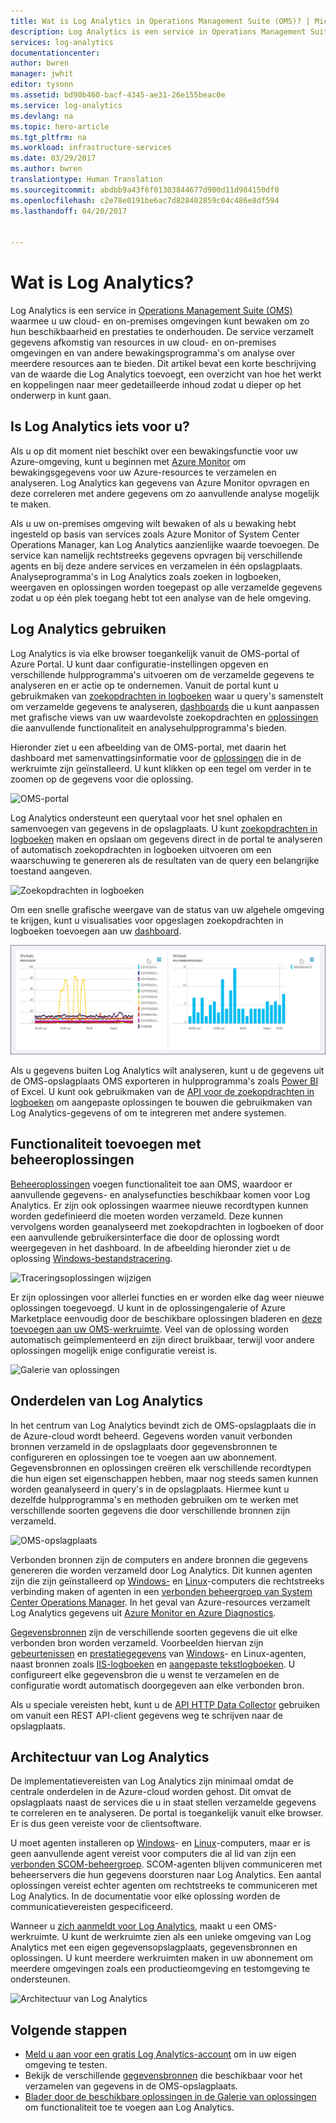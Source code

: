 ```yaml
---
title: Wat is Log Analytics in Operations Management Suite (OMS)? | Microsoft Docs
description: Log Analytics is een service in Operations Management Suite (OMS) voor het verzamelen en analyseren van operationele gegevens die zijn gegenereerd door resources in uw cloud- en on-premises omgevingen.  Dit artikel geeft een kort overzicht van de verschillende onderdelen van Log Analytics en koppelingen naar gedetailleerde inhoud.
services: log-analytics
documentationcenter: 
author: bwren
manager: jwhit
editor: tysonn
ms.assetid: bd90b460-bacf-4345-ae31-26e155beac0e
ms.service: log-analytics
ms.devlang: na
ms.topic: hero-article
ms.tgt_pltfrm: na
ms.workload: infrastructure-services
ms.date: 03/29/2017
ms.author: bwren
translationtype: Human Translation
ms.sourcegitcommit: abdbb9a43f6f01303844677d900d11d984150df0
ms.openlocfilehash: c2e78e0191be6ac7d828402859c04c486e8df594
ms.lasthandoff: 04/20/2017


---
```

# <a name="what-is-log-analytics"></a>Wat is Log Analytics?
Log Analytics is een service in [Operations Management Suite \(OMS\)](../operations-management-suite/operations-management-suite-overview.md) waarmee u uw cloud- en on-premises omgevingen kunt bewaken om zo hun beschikbaarheid en prestaties te onderhouden.  De service verzamelt gegevens afkomstig van resources in uw cloud- en on-premises omgevingen en van andere bewakingsprogramma's om analyse over meerdere resources aan te bieden.  Dit artikel bevat een korte beschrijving van de waarde die Log Analytics toevoegt, een overzicht van hoe het werkt en koppelingen naar meer gedetailleerde inhoud zodat u dieper op het onderwerp in kunt gaan.

## <a name="is-log-analytics-for-you"></a>Is Log Analytics iets voor u?
Als u op dit moment niet beschikt over een bewakingsfunctie voor uw Azure-omgeving, kunt u beginnen met [Azure Monitor](../monitoring-and-diagnostics/monitoring-overview.md) om bewakingsgegevens voor uw Azure-resources te verzamelen en analyseren.  Log Analytics kan gegevens van Azure Monitor opvragen en deze correleren met andere gegevens om zo aanvullende analyse mogelijk te maken.

Als u uw on-premises omgeving wilt bewaken of als u bewaking hebt ingesteld op basis van services zoals Azure Monitor of System Center Operations Manager, kan Log Analytics aanzienlijke waarde toevoegen.  De service kan namelijk rechtstreeks gegevens opvragen bij verschillende agents en bij deze andere services en verzamelen in één opslagplaats.  Analyseprogramma's in Log Analytics zoals zoeken in logboeken, weergaven en oplossingen worden toegepast op alle verzamelde gegevens zodat u op één plek toegang hebt tot een analyse van de hele omgeving.


## <a name="using-log-analytics"></a>Log Analytics gebruiken
Log Analytics is via elke browser toegankelijk vanuit de OMS-portal of Azure Portal. U kunt daar configuratie-instellingen opgeven en verschillende hulpprogramma's uitvoeren om de verzamelde gegevens te analyseren en er actie op te ondernemen.  Vanuit de portal kunt u gebruikmaken van [zoekopdrachten in logboeken](log-analytics-log-searches.md) waar u query's samenstelt om verzamelde gegevens te analyseren, [dashboards](log-analytics-dashboards.md) die u kunt aanpassen met grafische views van uw waardevolste zoekopdrachten en [oplossingen](log-analytics-add-solutions.md) die aanvullende functionaliteit en analysehulpprogramma's bieden.

Hieronder ziet u een afbeelding van de OMS-portal, met daarin het dashboard met samenvattingsinformatie voor de [oplossingen](#add-functionality-with-management-solutions) die in de werkruimte zijn geïnstalleerd.  U kunt klikken op een tegel om verder in te zoomen op de gegevens voor die oplossing.

![OMS-portal](media/log-analytics-overview/portal.png)

Log Analytics ondersteunt een querytaal voor het snel ophalen en samenvoegen van gegevens in de opslagplaats.  U kunt [zoekopdrachten in logboeken](log-analytics-log-searches.md) maken en opslaan om gegevens direct in de portal te analyseren of automatisch zoekopdrachten in logboeken uitvoeren om een waarschuwing te genereren als de resultaten van de query een belangrijke toestand aangeven.

![Zoekopdrachten in logboeken](media/log-analytics-overview/log-search.png)

Om een snelle grafische weergave van de status van uw algehele omgeving te krijgen, kunt u visualisaties voor opgeslagen zoekopdrachten in logboeken toevoegen aan uw [dashboard](log-analytics-dashboards.md).   

![Dashboard](media/log-analytics-overview/dashboard.png)

Als u gegevens buiten Log Analytics wilt analyseren, kunt u de gegevens uit de OMS-opslagplaats OMS exporteren in hulpprogramma's zoals [Power BI](log-analytics-powerbi.md) of Excel.  U kunt ook gebruikmaken van de [API voor de zoekopdrachten in logboeken](log-analytics-log-search-api.md) om aangepaste oplossingen te bouwen die gebruikmaken van Log Analytics-gegevens of om te integreren met andere systemen.

## <a name="add-functionality-with-management-solutions"></a>Functionaliteit toevoegen met beheeroplossingen
[Beheeroplossingen](log-analytics-add-solutions.md) voegen functionaliteit toe aan OMS, waardoor er aanvullende gegevens- en analysefuncties beschikbaar komen voor Log Analytics.  Er zijn ook oplossingen waarmee nieuwe recordtypen kunnen worden gedefinieerd die moeten worden verzameld. Deze kunnen vervolgens worden geanalyseerd met zoekopdrachten in logboeken of door een aanvullende gebruikersinterface die door de oplossing wordt weergegeven in het dashboard.  In de afbeelding hieronder ziet u de oplossing [Windows-bestandstracering](log-analytics-change-tracking.md).

![Traceringsoplossingen wijzigen](media/log-analytics-overview/change-tracking.png)

Er zijn oplossingen voor allerlei functies en er worden elke dag weer nieuwe oplossingen toegevoegd.  U kunt in de oplossingengalerie of Azure Marketplace eenvoudig door de beschikbare oplossingen bladeren en [deze toevoegen aan uw OMS-werkruimte](log-analytics-add-solutions.md).  Veel van de oplossing worden automatisch geïmplementeerd en zijn direct bruikbaar, terwijl voor andere oplossingen mogelijk enige configuratie vereist is.

![Galerie van oplossingen](media/log-analytics-overview/solution-gallery.png)

## <a name="log-analytics-components"></a>Onderdelen van Log Analytics
In het centrum van Log Analytics bevindt zich de OMS-opslagplaats die in de Azure-cloud wordt beheerd.  Gegevens worden vanuit verbonden bronnen verzameld in de opslagplaats door gegevensbronnen te configureren en oplossingen toe te voegen aan uw abonnement.  Gegevensbronnen en oplossingen creëren elk verschillende recordtypen die hun eigen set eigenschappen hebben, maar nog steeds samen kunnen worden geanalyseerd in query's in de opslagplaats.  Hiermee kunt u dezelfde hulpprogramma's en methoden gebruiken om te werken met verschillende soorten gegevens die door verschillende bronnen zijn verzameld.

![OMS-opslagplaats](media/log-analytics-overview/overview.png)

Verbonden bronnen zijn de computers en andere bronnen die gegevens genereren die worden verzameld door Log Analytics.  Dit kunnen agenten zijn die zijn geïnstalleerd op [Windows-](log-analytics-windows-agents.md) en [Linux](log-analytics-linux-agents.md)-computers die rechtstreeks verbinding maken of agenten in een [verbonden beheergroep van System Center Operations Manager](log-analytics-om-agents.md).  In het geval van Azure-resources verzamelt Log Analytics gegevens uit [Azure Monitor en Azure Diagnostics](log-analytics-azure-storage.md).

[Gegevensbronnen](log-analytics-data-sources.md) zijn de verschillende soorten gegevens die uit elke verbonden bron worden verzameld.  Voorbeelden hiervan zijn [gebeurtenissen](log-analytics-data-sources-windows-events.md) en [prestatiegegevens](log-analytics-data-sources-performance-counters.md) van [Windows](log-analytics-data-sources-windows-events.md)- en Linux-agenten, naast bronnen zoals [IIS-logboeken](log-analytics-data-sources-iis-logs.md) en [aangepaste tekstlogboeken](log-analytics-data-sources-custom-logs.md).  U configureert elke gegevensbron die u wenst te verzamelen en de configuratie wordt automatisch doorgegeven aan elke verbonden bron.

Als u speciale vereisten hebt, kunt u de [API HTTP Data Collector](log-analytics-data-collector-api.md) gebruiken om vanuit een REST API-client gegevens weg te schrijven naar de opslagplaats.

## <a name="log-analytics-architecture"></a>Architectuur van Log Analytics
De implementatievereisten van Log Analytics zijn minimaal omdat de centrale onderdelen in de Azure-cloud worden gehost.  Dit omvat de opslagplaats naast de services die u in staat stellen verzamelde gegevens te correleren en te analyseren.  De portal is toegankelijk vanuit elke browser. Er is dus geen vereiste voor de clientsoftware.

U moet agenten installeren op [Windows](log-analytics-windows-agents.md)- en [Linux](log-analytics-linux-agents.md)-computers, maar er is geen aanvullende agent vereist voor computers die al lid van zijn een [verbonden SCOM-beheergroep](log-analytics-om-agents.md).  SCOM-agenten blijven communiceren met beheerservers die hun gegevens doorsturen naar Log Analytics.  Een aantal oplossingen vereist echter agenten om rechtstreeks te communiceren met Log Analytics.  In de documentatie voor elke oplossing worden de communicatievereisten gespecificeerd.

Wanneer u [zich aanmeldt voor Log Analytics](log-analytics-get-started.md), maakt u een OMS-werkruimte.  U kunt de werkruimte zien als een unieke omgeving van Log Analytics met een eigen gegevensopslagplaats, gegevensbronnen en oplossingen. U kunt meerdere werkruimten maken in uw abonnement om meerdere omgevingen zoals een productieomgeving en testomgeving te ondersteunen.

![Architectuur van Log Analytics](media/log-analytics-overview/architecture.png)

## <a name="next-steps"></a>Volgende stappen
* [Meld u aan voor een gratis Log Analytics-account](log-analytics-get-started.md) om in uw eigen omgeving te testen.
* Bekijk de verschillende [gegevensbronnen](log-analytics-data-sources.md) die beschikbaar voor het verzamelen van gegevens in de OMS-opslagplaats.
* [Blader door de beschikbare oplossingen in de Galerie van oplossingen](log-analytics-add-solutions.md) om functionaliteit toe te voegen aan Log Analytics.


